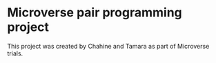 # Microverse pair programming project

This project was created by Chahine and Tamara as part of Microverse trials.

